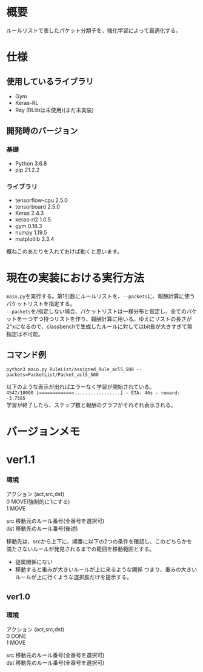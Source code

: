 # 概要
ルールリストで表したパケット分類子を、強化学習によって最適化する。

# 仕様
## 使用しているライブラリ
- Gym
- Keras-RL
- Ray (RLlibは未使用)(まだ未実装)

## 開発時のバージョン
### 基礎
- Python 3.6.8
- pip 21.2.2
### ライブラリ
- tensorflow-cpu 2.5.0
- tensorboard 2.5.0
- Keras 2.4.3
- keras-rl2 1.0.5
- gym 0.18.3
- numpy 1.19.5
- matplotlib 3.3.4

概ねこのあたりを入れておけば動くと思います。

# 現在の実装における実行方法
`main.py`を実行する。第1引数にルールリストを、`--packets`に、報酬計算に使うパケットリストを指定する。  
`--packets`を/指定しない場合、パケットリストは一様分布と仮定し、全てのパケットを一つずつ持つリストを作り、報酬計算に用いる。ゆえにリストの長さが2^xになるので、classbenchで生成したルールに対してはbit長が大きすぎて無指定は不可能。
## コマンド例
	python3 main.py RuleList/assigned_Rule_acl5_500 --packets=PacketList/Packet_acl5_500

以下のような表示が出ればエラーなく学習が開始されている。  
`4547/10000 [============>.................] - ETA: 46s - reward: -3.7585`  
学習が終了したら、ステップ数と報酬のグラフがそれぞれ表示される。

# バージョンメモ

# ver1.1
### 環境
アクション (act,src,dst)  
0 MOVE(強制的に1にする)  
1 MOVE  
  
src 移動元のルール番号(全番号を選択可)  
dst 移動先のルール番号(後述)  
  
移動先は、srcから上下に、順番に以下の2つの条件を確認し、このどちらかを満たさないルールが発見されるまでの範囲を移動範囲とする。
- 従属関係にない
- 移動すると重みが大きいルールが上に来るような関係
つまり、重みの大きいルールが上に行くような選択肢だけを提示する。

## ver1.0
### 環境
アクション (act,src,dst)  
0 DONE  
1 MOVE  
  
src 移動元のルール番号(全番号を選択可)  
dst 移動先のルール番号(全番号を選択可)